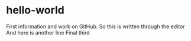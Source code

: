 # hello-world
First information and work on GitHub.
  So this is written through the editor
  And here is another line
  Final third
